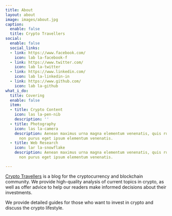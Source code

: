 ```yaml
---
title: About
layout: about
image: images/about.jpg
caption:
  enable: false
  title: Crypto Travellers
social:
  enable: false
  social_links:
  - link: https://www.facebook.com/
    icon: lab la-facebook-f
  - link: https://www.twitter.com/
    icon: lab la-twitter
  - link: https://www.linkedin.com/
    icon: lab la-linkedin-in
  - link: https://www.github.com/
    icon: lab la-github
what_i_do:
  title: Covering
  enable: false
  item:
  - title: Crypto Content
    icon: las la-pen-nib
    description: ''
  - title: Photography
    icon: las la-camera
    description: Aenean maximus urna magna elementum venenatis, quis rutrum mi semper
      non purus eget ipsum elementum venenatis.
  - title: Web Research
    icon: lar la-snowflake
    description: Aenean maximus urna magna elementum venenatis, quis rutrum mi semper
      non purus eget ipsum elementum venenatis.

---
```

[Crypto Travellers](https://cryptotravellers.com) is a blog for the cryptocurrency and blockchain community. We provide high-quality analysis of current topics in crypto, as well as offer advice to help our readers make informed decisions about their investments.

We provide detailed guides for those who want to invest in crypto and discuss the crypto lifestyle.